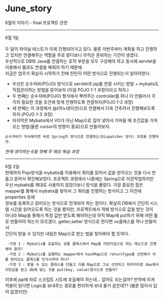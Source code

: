 # June_story
6월의 이야기 -  final 프로젝트 관련


-----------------------------------------------
6월 1일<br>
<br>
두 달의 파이널 테스트가 이제 진행되어가고 있다. 물론 저번주부터 계획을 하고 진행하고 있지만 연결해주는 역할을 주로 맡다보니 아직은 준비하는 기간이 생겼다.<br>
우선적으로 DB와 Java를 연결하는 로직 부분을 모두 구성해야 하고 동시에 servlet을 이용해서 웹과도 연결을 해줘야 하기 때문에<br>
지금은 업무가 확실히 시작하기 전에 탄탄히 어떤 방식으로 진행되는지 알아야한다.<br>

- 우선은 순수자바(POJO) 방식으로 servlet과 jsp를 연결 시키는 방법 + mybatis도 직접관리하는 방법을 뜯어보자 (이걸 POJO 1-1 과정이라고 하자.)<br>
- 두 번째는 순수자바(POJO) 형식에서 뿌려주는 controller를 하나 더 만들어서 각각의 필요한 것을 조건에 맞게 진행하도록 연결하자(POJO 1-2 과정)<br>
- 세 번째는 이 과정에서 @(어노테이션)으로 연결해서 더욱 간추려서 진행해보도록 하자.(POJO 1-3 과정)<br>
- 마지막은 Mybatis에서 VO가 아닌 Map으로 집어 넣어서 가져올 때 조건값을 가져오는 방법(물론 cursor의 방향이 중요)으로 만들어보자.
```
순수자바가 익숙해지면 바로 Spring의 방식으로 연결하는(Dispatcher 방식) 과정을 진행하자.
```
*현재 생각하는 6월 첫째 주 예상 복습 과정*

------------------------------------------------
6월 2일<br>
현재까지 Pojo방식을 mybatis를 이용해서 쿼리를 읽어서 값을 받아오는 것을 다시 만들고 뜯어서 확인해보았다. 프로젝트 과정에서 나중에는 Spring으로 이관작업하지만 <br>
우선 mybatis를 제대로 사용하지 않았다보니 방식을 몰랐다. 가장 중요한 점은 mapper를 통해서 mybatis를 찾아서 그 쿼리를 진행하는 방식이고 그 이전에 properties 등에 <br>
정보를 등록하고 읽어오는 방식으로 전개되야 하는 점이다. 확실히 DB에서 간단히 시스템 시간을 읽어오도록 하는 것을 봤지만, 프로젝트에서 객체 방식으로 값을 받는 것이<br>
아니라 Map을 통해서 특정 값만 받도록 해야하는데 아직 Map에 put하기 위해 어떤 틀로 만들어야 하는지 모르겠다. getter,setter 방식으로 한다면 vo클래스를 하나 만들어서<br>
간단히 받을 수 있지만 내일은 Map으로 받는 법을 찾아봐야 할 듯하다.
```
 -가정 1 : Mybatis를 호출하는 공통 클래스에서 Map을 리턴타입으로 하는 메소드로 진행해야 할까?
 -가정 2 : Mybatis를 실행하는 mapper에서 hashMap으로 returnType을 선언해서 이를 받아오는 클래스를 인식시켜야 하나?
 -가정 3 : 받을 수 있는 클래스를 만들고 이를 Map으로 그냥 선언하고 파라미터로 dao에서 리턴값을 받고 db에 맞는 것을 put(key, value)형식으로 만들까?
```
이후에 jsp에 따로 스크립트 시트에 호출해야 하는데... 없어도 되는걸까?
만약에 이게 적용이 된다면 Logic을 보내주는 경로를 편리하게 보내 줄거 같은데?? (물론 많아서 답이 없겠지만)
